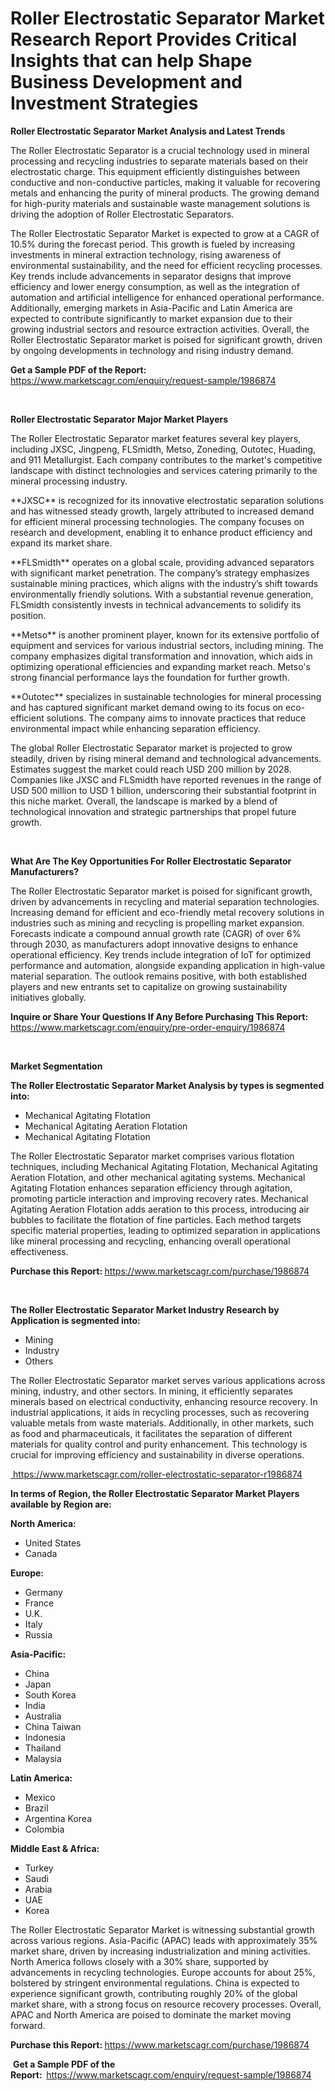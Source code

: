 <p><h1>Roller Electrostatic Separator Market Research Report Provides Critical Insights that can help Shape Business Development and Investment Strategies</h1></p><p><strong>Roller Electrostatic Separator Market Analysis and Latest Trends</strong></p>
<p><p>The Roller Electrostatic Separator is a crucial technology used in mineral processing and recycling industries to separate materials based on their electrostatic charge. This equipment efficiently distinguishes between conductive and non-conductive particles, making it valuable for recovering metals and enhancing the purity of mineral products. The growing demand for high-purity materials and sustainable waste management solutions is driving the adoption of Roller Electrostatic Separators.</p><p>The Roller Electrostatic Separator Market is expected to grow at a CAGR of 10.5% during the forecast period. This growth is fueled by increasing investments in mineral extraction technology, rising awareness of environmental sustainability, and the need for efficient recycling processes. Key trends include advancements in separator designs that improve efficiency and lower energy consumption, as well as the integration of automation and artificial intelligence for enhanced operational performance. Additionally, emerging markets in Asia-Pacific and Latin America are expected to contribute significantly to market expansion due to their growing industrial sectors and resource extraction activities. Overall, the Roller Electrostatic Separator market is poised for significant growth, driven by ongoing developments in technology and rising industry demand.</p></p>
<p><strong>Get a Sample PDF of the Report:&nbsp;</strong> <a href="https://www.marketscagr.com/enquiry/request-sample/1986874?utm_campaign=2475&utm_medium=2&utm_source=Github&utm_content=ia&utm_term=12042025&utm_id=roller-electrostatic-separator">https://www.marketscagr.com/enquiry/request-sample/1986874</a></p>
<p>&nbsp;</p>
<p><strong>Roller Electrostatic Separator Major Market Players</strong></p>
<p><p>The Roller Electrostatic Separator market features several key players, including JXSC, Jingpeng, FLSmidth, Metso, Zoneding, Outotec, Huading, and 911 Metallurgist. Each company contributes to the market's competitive landscape with distinct technologies and services catering primarily to the mineral processing industry.</p><p>**JXSC** is recognized for its innovative electrostatic separation solutions and has witnessed steady growth, largely attributed to increased demand for efficient mineral processing technologies. The company focuses on research and development, enabling it to enhance product efficiency and expand its market share.</p><p>**FLSmidth** operates on a global scale, providing advanced separators with significant market penetration. The company’s strategy emphasizes sustainable mining practices, which aligns with the industry’s shift towards environmentally friendly solutions. With a substantial revenue generation, FLSmidth consistently invests in technical advancements to solidify its position.</p><p>**Metso** is another prominent player, known for its extensive portfolio of equipment and services for various industrial sectors, including mining. The company emphasizes digital transformation and innovation, which aids in optimizing operational efficiencies and expanding market reach. Metso's strong financial performance lays the foundation for further growth.</p><p>**Outotec** specializes in sustainable technologies for mineral processing and has captured significant market demand owing to its focus on eco-efficient solutions. The company aims to innovate practices that reduce environmental impact while enhancing separation efficiency.</p><p>The global Roller Electrostatic Separator market is projected to grow steadily, driven by rising mineral demand and technological advancements. Estimates suggest the market could reach USD 200 million by 2028. Companies like JXSC and FLSmidth have reported revenues in the range of USD 500 million to USD 1 billion, underscoring their substantial footprint in this niche market. Overall, the landscape is marked by a blend of technological innovation and strategic partnerships that propel future growth.</p></p>
<p>&nbsp;</p>
<p><strong>What Are The Key Opportunities For Roller Electrostatic Separator Manufacturers?</strong></p>
<p><p>The Roller Electrostatic Separator market is poised for significant growth, driven by advancements in recycling and material separation technologies. Increasing demand for efficient and eco-friendly metal recovery solutions in industries such as mining and recycling is propelling market expansion. Forecasts indicate a compound annual growth rate (CAGR) of over 6% through 2030, as manufacturers adopt innovative designs to enhance operational efficiency. Key trends include integration of IoT for optimized performance and automation, alongside expanding application in high-value material separation. The outlook remains positive, with both established players and new entrants set to capitalize on growing sustainability initiatives globally.</p></p>
<p><strong>Inquire or Share Your Questions If Any Before Purchasing This Report:</strong> <a href="https://www.marketscagr.com/enquiry/pre-order-enquiry/1986874?utm_campaign=2475&utm_medium=2&utm_source=Github&utm_content=ia&utm_term=12042025&utm_id=roller-electrostatic-separator">https://www.marketscagr.com/enquiry/pre-order-enquiry/1986874</a></p>
<p>&nbsp;</p>
<p><strong>Market Segmentation</strong></p>
<p><strong>The Roller Electrostatic Separator Market Analysis by types is segmented into:</strong></p>
<p><ul><li>Mechanical Agitating Flotation</li><li>Mechanical Agitating Aeration Flotation</li><li>Mechanical Agitating Flotation</li></ul></p>
<p><p>The Roller Electrostatic Separator market comprises various flotation techniques, including Mechanical Agitating Flotation, Mechanical Agitating Aeration Flotation, and other mechanical agitating systems. Mechanical Agitating Flotation enhances separation efficiency through agitation, promoting particle interaction and improving recovery rates. Mechanical Agitating Aeration Flotation adds aeration to this process, introducing air bubbles to facilitate the flotation of fine particles. Each method targets specific material properties, leading to optimized separation in applications like mineral processing and recycling, enhancing overall operational effectiveness.</p></p>
<p><strong>Purchase this Report:&nbsp;</strong><a href="https://www.marketscagr.com/purchase/1986874?utm_campaign=2475&utm_medium=2&utm_source=Github&utm_content=ia&utm_term=12042025&utm_id=roller-electrostatic-separator">https://www.marketscagr.com/purchase/1986874</a></p>
<p>&nbsp;</p>
<p><strong>The Roller Electrostatic Separator Market Industry Research by Application is segmented into:</strong></p>
<p><ul><li>Mining</li><li>Industry</li><li>Others</li></ul></p>
<p><p>The Roller Electrostatic Separator market serves various applications across mining, industry, and other sectors. In mining, it efficiently separates minerals based on electrical conductivity, enhancing resource recovery. In industrial applications, it aids in recycling processes, such as recovering valuable metals from waste materials. Additionally, in other markets, such as food and pharmaceuticals, it facilitates the separation of different materials for quality control and purity enhancement. This technology is crucial for improving efficiency and sustainability in diverse operations.</p></p>
<p><a href="https://www.marketscagr.com/roller-electrostatic-separator-r1986874?utm_campaign=2475&utm_medium=2&utm_source=Github&utm_content=ia&utm_term=12042025&utm_id=roller-electrostatic-separator">&nbsp;https://www.marketscagr.com/roller-electrostatic-separator-r1986874</a></p>
<p><strong>In terms of Region, the Roller Electrostatic Separator Market Players available by Region are:</strong></p>
<p>
    <p> <strong> North America: </strong>
        <ul>
            <li>United States</li>
            <li>Canada</li>
        </ul>
        </p> 
    <p> <strong> Europe: </strong>
        <ul>
            <li>Germany</li>
            <li>France</li>
            <li>U.K.</li>
            <li>Italy</li>
            <li>Russia</li>
        </ul>
        </p> 
    <p> <strong> Asia-Pacific: </strong>
        <ul>
            <li>China</li>
            <li>Japan</li>
            <li>South Korea</li>
            <li>India</li>
            <li>Australia</li>
            <li>China Taiwan</li>
            <li>Indonesia</li>
            <li>Thailand</li>
            <li>Malaysia</li>
        </ul>
        </p> 
    <p> <strong> Latin America: </strong>
        <ul>
            <li>Mexico</li>
            <li>Brazil</li>
            <li>Argentina Korea</li>
            <li>Colombia</li>
        </ul>
        </p> 
    <p> <strong> Middle East & Africa: </strong>
        <ul>
            <li>Turkey</li>
            <li>Saudi</li>
            <li>Arabia</li>
            <li>UAE</li>
            <li>Korea</li>
        </ul>
    </p>
    </p>
<p><p>The Roller Electrostatic Separator Market is witnessing substantial growth across various regions. Asia-Pacific (APAC) leads with approximately 35% market share, driven by increasing industrialization and mining activities. North America follows closely with a 30% share, supported by advancements in recycling technologies. Europe accounts for about 25%, bolstered by stringent environmental regulations. China is expected to experience significant growth, contributing roughly 20% of the global market share, with a strong focus on resource recovery processes. Overall, APAC and North America are poised to dominate the market moving forward.</p></p>
<p><strong>Purchase this Report: </strong><a href="https://www.marketscagr.com/purchase/1986874?utm_campaign=2475&utm_medium=2&utm_source=Github&utm_content=ia&utm_term=12042025&utm_id=roller-electrostatic-separator">https://www.marketscagr.com/purchase/1986874</a></p>
<p>&nbsp;<strong>Get a Sample PDF of the Report:&nbsp;&nbsp;</strong><a href="https://www.marketscagr.com/enquiry/request-sample/1986874?utm_campaign=2475&utm_medium=2&utm_source=Github&utm_content=ia&utm_term=12042025&utm_id=roller-electrostatic-separator">https://www.marketscagr.com/enquiry/request-sample/1986874</a></p>
<p><strong></strong></p>
<p><p></p><p></p><p></p></p>